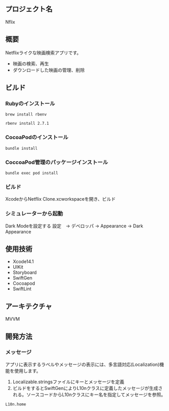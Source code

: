 ## プロジェクト名

Nflix

## 概要

Netflixライクな映画検索アプリです。

* 映画の検索、再生
* ダウンロードした映画の管理、削除

## ビルド

### Rubyのインストール

```
brew install rbenv
```

```
rbenv install 2.7.1
```


### CocoaPodのインストール

```
bundle install
```

### CoccoaPod管理のパッケージインストール

```
bundle exec pod install
```

### ビルド

XcodeからNetflix Clone.xcworkspaceを開き、ビルド

### シミュレーターから起動

Dark Modeを設定する
設定　-> デベロッパ -> Appearance -> Dark Appearance


## 使用技術

* Xcode14.1
* UIKit
* Storyboard
* SwiftGen
* Cocoapod
* SwiftLint

## アーキテクチャ

MVVM

## 開発方法

### メッセージ

アプリに表示するラベルやメッセージの表示には、多言語対応(Localization)機能を使用します。

1. Localizable.stringsファイルにキーとメッセージを定義
2. ビルドをするとSwiftGenによりL10nクラスに定義したメッセージが生成される。ソースコードからL10nクラスにキー名を指定してメッセージを参照。

```
L10n.home
```

